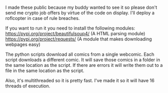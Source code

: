 I made these public because my buddy wanted to see it so please don't send me crypto job offers by virtue of the code on display.
I'll deploy a roflcopter in case of rule breaches.

If you want to run it you need to install the following modules:
https://pypi.org/project/beautifulsoup4/ (A HTML parsing module)
https://pypi.org/project/requests/ (A module that makes downloading webpages easy)

The python scripts download all comics from a single webcomic. Each script downloads a different comic. It will save those comics in a folder in the same location as the script. If there are errors it will write them out to a file in the same location as the script.

Also, it's multithreaded so it is pretty fast. I've made it so it will have 16 threads of execution.
